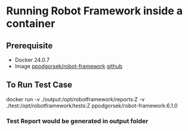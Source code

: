 # Running Robot Framework inside a container

## Prerequisite
- Docker 24.0.7
- Image [ppodgorsek/robot-framework](https://hub.docker.com/r/ppodgorsek/robot-framework) [github](https://github.com/ppodgorsek/docker-robot-framework)

## To Run Test Case
docker run -v ./output:/opt/robotframework/reports:Z  -v ./test:/opt/robotframework/tests:Z ppodgorsek/robot-framework:6.1.0

### Test Report would be generated in output folder


